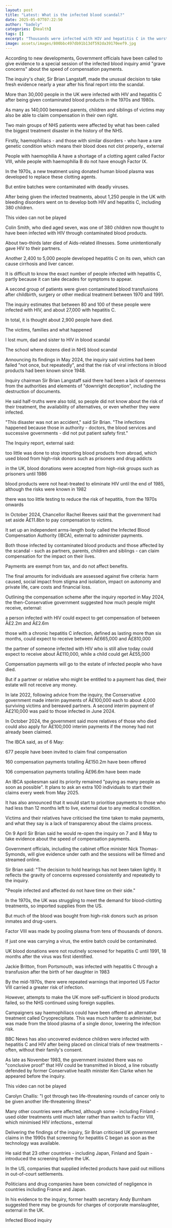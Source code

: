```yaml
---
layout: post
title: "Latest: What is the infected blood scandal?"
date: 2025-05-07T07:22:50
author: "badely"
categories: [Health]
tags: []
excerpt: "Thousands were infected with HIV and hepatitis C in the worst treatment disaster in NHS history."
image: assets/images/800bbc497db91b13df592da39170eef9.jpg
---
```


According to new developments, Government officials have been called to give evidence to a special session of the infected blood inquiry amid "grave concerns" about the speed of compensation payments.

The inquiry's chair, Sir Brian Langstaff, made the unusual decision to take fresh evidence nearly a year after his final report into the scandal.

More than 30,000 people in the UK were infected with HIV and hepatitis C after being given contaminated blood products in the 1970s and 1980s.

As many as 140,000 bereaved parents, children and siblings of victims may also be able to claim compensation in their own right. 

Two main groups of NHS patients were affected by what has been called the biggest treatment disaster in the history of the NHS.

Firstly, haemophiliacs - and those with similar disorders - who have a rare genetic condition which means their blood does not clot properly., external

People with haemophilia A have a shortage of a clotting agent called Factor VIII, while people with haemophilia B do not have enough Factor IX. 

In the 1970s, a new treatment using donated human blood plasma was developed to replace these clotting agents.

But entire batches were contaminated with deadly viruses.

After being given the infected treatments, about 1,250 people in the UK with bleeding disorders went on to develop both HIV and hepatitis C, including 380 children.

This video can not be played

Colin Smith, who died aged seven, was one of 380 children now thought to have been infected with HIV through contaminated blood products.

About two-thirds later died of Aids-related illnesses. Some unintentionally gave HIV to their partners.

Another 2,400 to 5,000 people developed hepatitis C on its own, which can cause cirrhosis and liver cancer. 

It is difficult to know the exact number of people infected with hepatitis C, partly because it can take decades for symptoms to appear. 

A second group of patients were given contaminated blood transfusions after childbirth, surgery or other medical treatment between 1970 and 1991.

The inquiry estimates that between 80 and 100 of these people were infected with HIV, and about 27,000 with hepatitis C.

In total, it is thought about 2,900 people have died. 

The victims, families and what happened

I lost mum, dad and sister to HIV in blood scandal

The school where dozens died in NHS blood scandal

Announcing its findings in May 2024, the inquiry said victims had been failed "not once, but repeatedly", and that the risk of viral infections in blood products had been known since 1948.

Inquiry chairman Sir Brian Langstaff said there had been a lack of openness from the authorities and elements of "downright deception", including the destruction of documents.

He said half-truths were also told, so people did not know about the risk of their treatment, the availability of alternatives, or even whether they were infected.

"This disaster was not an accident," said Sir Brian. "The infections happened because those in authority - doctors, the blood services and successive governments - did not put patient safety first."

The Inquiry report, external said: 

too little was done to stop importing blood products from abroad, which used blood from high-risk donors such as prisoners and drug addicts

in the UK, blood donations were accepted from high-risk groups such as prisoners until 1986

blood products were not heat-treated to eliminate HIV until the end of 1985, although the risks were known in 1982

there was too little testing to reduce the risk of hepatitis, from the 1970s onwards

In October 2024, Chancellor Rachel Reeves said that the government had set aside Â£11.8bn to pay compensation to victims. 

It set up an independent arms-length body called the Infected Blood Compensation Authority (IBCA), external to administer payments.

Both those infected by contaminated blood products and those affected by the scandal - such as partners, parents, children and siblings - can claim compensation for the impact on their lives. 

Payments are exempt from tax, and do not affect benefits. 

The final amounts for individuals are assessed against five criteria: harm caused, social impact from stigma and isolation, impact on autonomy and private life, care costs and financial loss.

Outlining the compensation scheme after the inquiry reported in May 2024, the then-Conservative government suggested how much people might receive, external:

a person infected with HIV could expect to get compensation of between Â£2.2m and Â£2.6m

those with a chronic hepatitis C infection, defined as lasting more than six months, could expect to receive between Â£665,000 and Â£810,000

the partner of someone infected with HIV who is still alive today could expect to receive about Â£110,000, while a child could get Â£55,000

Compensation payments will go to the estate of infected people who have died.

But if a partner or relative who might be entitled to a payment has died, their estate will not receive any money.

In late 2022, following advice from the inquiry, the Conservative government made interim payments of Â£100,000 each to about 4,000 surviving victims and bereaved partners. A second interim payment of Â£210,000 was paid to those infected in June 2024. 

In October 2024, the government said more relatives of those who died could also apply for Â£100,000 interim payments if the money had not already been claimed.

The IBCA said, as of 6 May: 

677 people have been invited to claim final compensation

160 compensation payments totalling Â£150.2m have been offered

106 compensation payments totalling Â£96.6m have been made

An IBCA spokesman said its priority remained "paying as many people as soon as possible". It plans to ask an extra 100 individuals to start their claims every week from May 2025. 

It has also announced that it would start to prioritise payments to those who had less than 12 months left to live, external due to any medical condition. 

Victims and their relatives have criticised the time taken to make payments, and what they say is a lack of transparency about the claims process.

On 9 April Sir Brian said he would re-open the inquiry on 7 and 8 May to take evidence about the speed of compensation payments.  

Government officials, including the cabinet office minister Nick Thomas-Symonds, will give evidence under oath and the sessions will be filmed and streamed online. 

Sir Brian said: "The decision to hold hearings has not been taken lightly. It reflects the gravity of concerns expressed consistently and repeatedly to the inquiry.

"People infected and affected do not have time on their side."

In the 1970s, the UK was struggling to meet the demand for blood-clotting treatments, so imported supplies from the US.    

But much of the blood was bought from high-risk donors such as prison inmates and drug-users. 

Factor VIII was made by pooling plasma from tens of thousands of donors.

If just one was carrying a virus, the entire batch could be contaminated.

UK blood donations were not routinely screened for hepatitis C until 1991, 18 months after the virus was first identified.

Jackie Britton, from Portsmouth, was infected with hepatitis C through a transfusion after the birth of her daughter in 1983

By the mid-1970s, there were repeated warnings that imported US Factor VIII carried a greater risk of infection. 

However, attempts to make the UK more self-sufficient in blood products failed, so the NHS continued using foreign supplies. 

Campaigners say haemophiliacs could have been offered an alternative treatment called Cryoprecipitate. This was much harder to administer, but was made from the blood plasma of a single donor, lowering the infection risk. 

BBC News has also uncovered evidence children were infected with hepatitis C and HIV after being placed on clinical trials of new treatments - often, without their family's consent.

As late as November 1983, the government insisted there was no "conclusive proof" that HIV could be transmitted in blood, a line robustly defended by former Conservative health minister Ken Clarke when he appeared before the inquiry. 

This video can not be played

Carolyn Challis: "I got through two life-threatening rounds of cancer only to be given another life-threatening illness"

Many other countries were affected, although some - including Finland - used older treatments until much later rather than switch to Factor VIII, which minimised HIV infections., external

Delivering the findings of the inquiry, Sir Brian criticised UK government claims in the 1990s that screening for hepatitis C began as soon as the technology was available.

He said that 23 other countries - including Japan, Finland and Spain - introduced the screening before the UK.

In the US, companies that supplied infected products have paid out millions in out-of-court settlements.

Politicians and drug companies have been convicted of negligence in countries including France and Japan. 

In his evidence to the inquiry, former health secretary Andy Burnham suggested there may be grounds for charges of corporate manslaughter, external in the UK.

Infected Blood inquiry

